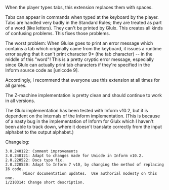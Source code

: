 When the player types tabs, this extension replaces them with spaces.

Tabs can appear in commands when typed at the keyboard by the player.  Tabs are handled very badly in the Standard Rules; they are treated as part of a word (like letters).  They can't be printed by Glulx.  This creates all kinds of confusing problems.  This fixes those problems.

The worst problem:  When Glulxe goes to print an error message which contains a tab which originally came from the keyboard, it issues a runtime error saying that it can't print character 9* (the tab character) -- in the middle of this "word"!  This is a pretty cryptic error message, especially since Glulx can actually print tab characters if they're specified in the Inform source code as [unicode 9].

Accordingly, I recommend that everyone use this extension at all times for all games.

The Z-machine implementation is pretty clean and should continue to work in all versions.

The Glulx implementation has been tested with Inform v10.2, but it is dependent on the internals of the Inform implementation.  (This is because of a nasty bug in the implementation of Inform for Glulx which I haven't been able to track down, where it doesn't translate correctly from the input alphabet to the output alphabet.)

Changelog:

	3.0.240122: Comment improvements
	3.0.240121: Adapt to changes made for Unicde in Inform v10.2.
	2.0.220522: Docs typo fix.
	2.0.220520: Adapt to Inform 7 v10, by changing the method of replacing I6 code.
			Minor documentation updates.  Use authorial modesty on this one.
	1/210314: Change short description.

